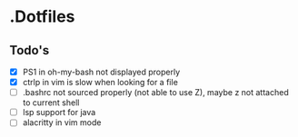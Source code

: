 # .Dotfiles



## Todo's

- [x] PS1 in oh-my-bash not displayed properly  
- [x] ctrlp in vim is slow when looking for a file 
- [ ] .bashrc not sourced properly (not able to use Z), maybe z not attached to current shell
- [ ] lsp support for java 
- [ ] alacritty in vim mode  
